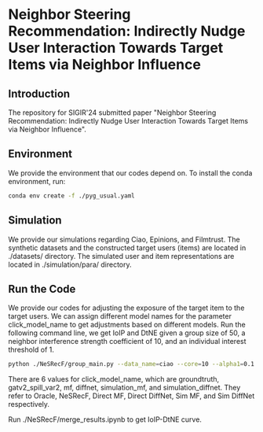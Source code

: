 # Neighbor Steering Recommendation: Indirectly Nudge User Interaction Towards Target Items via Neighbor Influence

## Introduction

The repository for SIGIR'24 submitted paper "Neighbor Steering Recommendation: Indirectly Nudge User Interaction Towards Target Items via Neighbor Influence".

## Environment

We provide the environment that our codes depend on. To install the conda environment, run:
```bash
conda env create -f ./pyg_usual.yaml
```
## Simulation
We provide our simulations regarding Ciao, Epinions, and Filmtrust. The synthetic datasets and the constructed target users (items) are located in ./datasets/ directory. The simulated user and item representations are located in ./simulation/para/ directory.
## Run the Code
We provide our codes for adjusting the exposure of the target item to the target users. We can assign different model names for the parameter click_model_name to get adjustments based on different models. Run the following command line, we get IoIP and DtNE given a group size of 50, a neighbor interference strength coefficient of 10, and an individual interest threshold of 1.
```bash
python ./NeSRecF/group_main.py --data_name=ciao --core=10 --alpha1=0.1 --alpha2=0.2 --alpha3=0.7 --beta=10.0 --power=0.5 --sample_type=ph --is_rm=0 --prefer_thres=1.0 --num_neigh_thres=0 --num_guided_item=1000 --num_group=1 --group_size=50 --seed=0 --click_model_name=gatv2_spill_var2
```
There are 6 values for click_model_name, which are groundtruth, gatv2_spill_var2, mf, diffnet, simulation_mf, and simulation_diffnet. They refer to Oracle, NeSRecF, Direct MF, Direct DiffNet, Sim MF, and Sim DiffNet respectively.

Run ./NeSRecF/merge_results.ipynb to get IoIP-DtNE curve.
